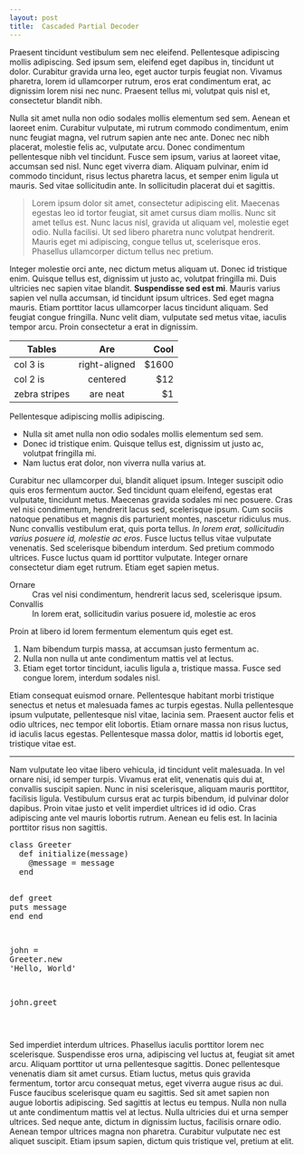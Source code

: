 ```yaml
---
layout: post
title:  Cascaded Partial Decoder
---
```


Praesent tincidunt vestibulum sem nec eleifend. Pellentesque adipiscing mollis adipiscing. Sed ipsum sem, eleifend eget dapibus in, tincidunt ut dolor. Curabitur gravida urna leo, eget auctor turpis feugiat non. Vivamus pharetra, lorem id ullamcorper rutrum, eros erat condimentum erat, ac dignissim lorem nisi nec nunc. Praesent tellus mi, volutpat quis nisl et, consectetur blandit nibh.

Nulla sit amet nulla non odio sodales mollis elementum sed sem. Aenean et laoreet enim. Curabitur vulputate, mi rutrum commodo condimentum, enim nunc feugiat magna, vel rutrum sapien ante nec ante. Donec nec nibh placerat, molestie felis ac, vulputate arcu. Donec condimentum pellentesque nibh vel tincidunt. Fusce sem ipsum, varius at laoreet vitae, accumsan sed nisl. Nunc eget viverra diam. Aliquam pulvinar, enim id commodo tincidunt, risus lectus pharetra lacus, et semper enim ligula ut mauris. Sed vitae sollicitudin ante. In sollicitudin placerat dui et sagittis.

> Lorem ipsum dolor sit amet, consectetur adipiscing elit. Maecenas egestas leo id tortor feugiat, sit amet cursus diam mollis. Nunc sit amet tellus est. Nunc lacus nisl, gravida ut aliquam vel, molestie eget odio. Nulla facilisi. Ut sed libero pharetra nunc volutpat hendrerit. Mauris eget mi adipiscing, congue tellus ut, scelerisque eros. Phasellus ullamcorper dictum tellus nec pretium.

Integer molestie orci ante, nec dictum metus aliquam ut. Donec id tristique enim. Quisque tellus est, dignissim ut justo ac, volutpat fringilla mi. Duis ultricies nec sapien vitae blandit. <strong>Suspendisse sed est mi</strong>. Mauris varius sapien vel nulla accumsan, id tincidunt ipsum ultrices. Sed eget magna mauris. Etiam porttitor lacus ullamcorper lacus tincidunt aliquam. Sed feugiat congue fringilla. Nunc velit diam, vulputate sed metus vitae, iaculis tempor arcu. Proin consectetur a erat in dignissim.

| Tables        |      Are      |   Cool |
| ------------- | :-----------: | -----: |
| col 3 is      | right-aligned | \$1600 |
| col 2 is      |   centered    |   \$12 |
| zebra stripes |   are neat    |    \$1 |

Pellentesque adipiscing mollis adipiscing.

- Nulla sit amet nulla non odio sodales mollis elementum sed sem.
- Donec id tristique enim. Quisque tellus est, dignissim ut justo ac, volutpat fringilla mi.
- Nam luctus erat dolor, non viverra nulla varius at.

Curabitur nec ullamcorper dui, blandit aliquet ipsum. Integer suscipit odio quis eros fermentum auctor. Sed tincidunt quam eleifend, egestas erat vulputate, tincidunt metus. Maecenas gravida sodales mi nec posuere. Cras vel nisi condimentum, hendrerit lacus sed, scelerisque ipsum. Cum sociis natoque penatibus et magnis dis parturient montes, nascetur ridiculus mus. Nunc convallis vestibulum erat, quis porta tellus. <em>In lorem erat, sollicitudin varius posuere id, molestie ac eros</em>. Fusce luctus tellus vitae vulputate venenatis. Sed scelerisque bibendum interdum. Sed pretium commodo ultrices. Fusce luctus quam id porttitor vulputate. Integer ornare consectetur diam eget rutrum. Etiam eget sapien metus.

<dl>
  <dt>Ornare</dt>
  <dd>Cras vel nisi condimentum, hendrerit lacus sed, scelerisque ipsum.</dd>
  <dt>Convallis</dt>
  <dd>In lorem erat, sollicitudin varius posuere id, molestie ac eros</dd>
</dl>

Proin at libero id lorem fermentum elementum quis eget est.

1. Nam bibendum turpis massa, at accumsan justo fermentum ac.
2. Nulla non nulla ut ante condimentum mattis vel at lectus.
3. Etiam eget tortor tincidunt, iaculis ligula a, tristique massa. Fusce sed congue lorem, interdum sodales nisl.

Etiam consequat euismod ornare. Pellentesque habitant morbi tristique senectus et netus et malesuada fames ac turpis egestas. Nulla pellentesque ipsum vulputate, pellentesque nisl vitae, lacinia sem. Praesent auctor felis et odio ultrices, nec tempor elit lobortis. Etiam ornare massa non risus luctus, id iaculis lacus egestas. Pellentesque massa dolor, mattis id lobortis eget, tristique vitae est.

---

Nam vulputate leo vitae libero vehicula, id tincidunt velit malesuada. In vel ornare nisi, id semper turpis. Vivamus erat elit, venenatis quis dui at, convallis suscipit sapien. Nunc in nisi scelerisque, aliquam mauris porttitor, facilisis ligula. Vestibulum cursus erat ac turpis bibendum, id pulvinar dolor dapibus. Proin vitae justo et velit imperdiet ultrices id id odio. Cras adipiscing ante vel mauris lobortis rutrum. Aenean eu felis est. In lacinia porttitor risus non sagittis.

<div class="highlight"><pre><span class="k">class</span> <span class="nc">Greeter</span>
  <span class="k">def</span> <span class="nf">initialize</span><span class="p">(</span><span class="n">message</span><span class="p">)</span>
    <span class="vi">@message</span> <span class="o">=</span> <span class="n">message</span>
  <span class="k">end</span>

<span class="k">def</span> <span class="nf">greet</span>
<span class="nb">puts</span> <span class="n">message</span>
<span class="k">end</span>
<span class="k">end</span>

<span class="n">john</span> <span class="o">=</span> <span class="no">Greeter</span><span class="o">.</span><span class="n">new</span> <span class="s1">&#39;Hello, World&#39;</span>

<span class="n">john</span><span class="o">.</span><span class="n">greet</span>

</pre></div>

Sed imperdiet interdum ultrices. Phasellus iaculis porttitor lorem nec scelerisque. Suspendisse eros urna, adipiscing vel luctus at, feugiat sit amet arcu. Aliquam porttitor ut urna pellentesque sagittis. Donec pellentesque venenatis diam sit amet cursus. Etiam luctus, metus quis gravida fermentum, tortor arcu consequat metus, eget viverra augue risus ac dui. Fusce faucibus scelerisque quam eu sagittis. Sed sit amet sapien non augue lobortis adipiscing. Sed sagittis at lectus eu tempus. Nulla non nulla ut ante condimentum mattis vel at lectus. Nulla ultricies dui et urna semper ultrices. Sed neque ante, dictum in dignissim luctus, facilisis ornare odio. Aenean tempor ultrices magna non pharetra. Curabitur vulputate nec est aliquet suscipit. Etiam ipsum sapien, dictum quis tristique vel, pretium at elit.
